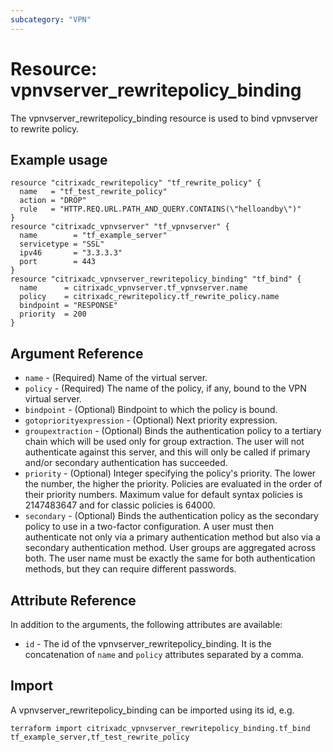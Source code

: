 ```yaml
---
subcategory: "VPN"
---
```


# Resource: vpnvserver_rewritepolicy_binding

The vpnvserver_rewritepolicy_binding resource is used to bind vpnvserver to rewrite policy.


## Example usage

```hcl
resource "citrixadc_rewritepolicy" "tf_rewrite_policy" {
  name   = "tf_test_rewrite_policy"
  action = "DROP"
  rule   = "HTTP.REQ.URL.PATH_AND_QUERY.CONTAINS(\"helloandby\")"
}
resource "citrixadc_vpnvserver" "tf_vpnvserver" {
  name        = "tf_example_server"
  servicetype = "SSL"
  ipv46       = "3.3.3.3"
  port        = 443
}
resource "citrixadc_vpnvserver_rewritepolicy_binding" "tf_bind" {
  name      = citrixadc_vpnvserver.tf_vpnvserver.name
  policy    = citrixadc_rewritepolicy.tf_rewrite_policy.name
  bindpoint = "RESPONSE"
  priority  = 200
}
```


## Argument Reference

* `name` - (Required) Name of the virtual server.
* `policy` - (Required) The name of the policy, if any, bound to the VPN virtual server.
* `bindpoint` - (Optional) Bindpoint to which the policy is bound.
* `gotopriorityexpression` - (Optional) Next priority expression.
* `groupextraction` - (Optional) Binds the authentication policy to a tertiary chain which will be used only for group extraction.  The user will not authenticate against this server, and this will only be called if primary and/or secondary authentication has succeeded.
* `priority` - (Optional) Integer specifying the policy's priority. The lower the number, the higher the priority. Policies are evaluated in the order of their priority numbers. Maximum value for default syntax policies is 2147483647 and for classic policies is 64000.
* `secondary` - (Optional) Binds the authentication policy as the secondary policy to use in a two-factor configuration. A user must then authenticate not only via a primary authentication method but also via a secondary authentication method. User groups are aggregated across both. The user name must be exactly the same for both authentication methods, but they can require different passwords.


## Attribute Reference

In addition to the arguments, the following attributes are available:

* `id` - The id of the vpnvserver_rewritepolicy_binding. It is the concatenation of `name` and `policy` attributes separated by a comma.


## Import

A vpnvserver_rewritepolicy_binding can be imported using its id, e.g.

```shell
terraform import citrixadc_vpnvserver_rewritepolicy_binding.tf_bind tf_example_server,tf_test_rewrite_policy
```
